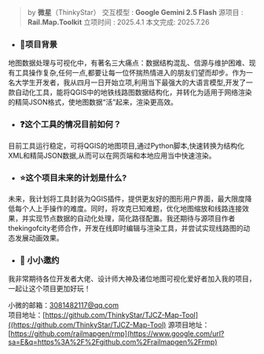 >by **微星**（ThinkyStar）
>交互模型 : **Google Gemini 2.5 Flash**
>源项目 : **Rail.Map.Toolkit**
>立项时间 : 2025.4.1
>本文完成: 2025.7.26

- ### 🔧**项目背景**
地图数据处理与可视化中，有著名三大痛点：数据结构混乱、信源与维护困难、现有工具操作复杂,任何一点,都要让每一位怀揣热情进入的朋友们望而却步。作为一名大学生开发者，我从四月一日开始立项,利用当下最强大的大语言模型,开发了一款自动化工具，能将QGIS中的地铁线路图数据结构化，并转化为适用于网络渲染的精简JSON格式，使地图数据“活”起来，渲染更高效。

- ### ❓**这个工具的情况目前如何？**
目前工具运行稳定，可将QGIS的地图项目,通过Python脚本,快速转换为结构化XML和精简JSON数据,从而可以在网页端和本地应用当中快速渲染。

- ### ⭐**这个项目未来的计划是什么?**
未来，我计划将工具封装为QGIS插件，提供更友好的图形用户界面，最大限度降低每个人上手操作的难度。同时，将攻克已知难题，优化地图缩放和线路连接效果，并实现节点数据的自动化处理，简化路径配置。我还期待与源项目作者thekingofcity老师合作，开发在线即时编辑与渲染工具，并尝试实现线路图的动态发展动画效果。

- ### 👋 **小小邀约**
我非常期待各位开发者大佬、设计师大神及诸位地图可视化爱好者加入我的项目，一起让这个项目更加好玩！

小微的邮箱：[3081482117@qq.com](https://www.google.com/url?sa=E&q=mailto%3A3081482117%40qq.com)  
项目地址：[https://github.com/ThinkyStar/TJCZ-Map-Tool]((https://github.com/ThinkyStar/TJCZ-Map-Tool)
源项目地址：[https://github.com/railmapgen/rmp](https://www.google.com/url?sa=E&q=https%3A%2F%2Fgithub.com%2Frailmapgen%2Frmp)
